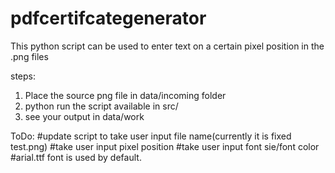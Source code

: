 # pdfcertifcategenerator

This python script can be used to enter text on a certain pixel position in the .png files

steps:
1) Place the source png file in data/incoming folder
2) python run the script available in src/
3) see your output in data/work


ToDo:
#update script to take user input file name(currently it is fixed test.png)
#take user input pixel position
#take user input font sie/font color
#arial.ttf font is used by default.
